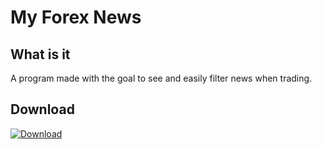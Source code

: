 # My Forex News

## What is it

A program made with the goal to see and easily filter news when trading.

## Download

[![Download](https://img.shields.io/badge/Download-MyForexNews%201.2.0b-brightgreen)](https://github.com/GioseaxMC/MyForexNews/raw/refs/heads/main/dist/MyForexNews%201.2.0b.zip)
